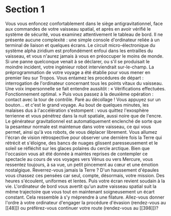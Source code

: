 # Section 1

Vous vous enfoncez confortablement dans le siège antigravitationnel, face aux commandes de votre vaisseau spatial, et après en avoir vérifié le système de sécurité, vous examinez attentivement le tableau de bord. Il ne présente aucune complexité : une simple console d'ordinateur reliée à un terminal de liaison et quelques écrans. Le circuit micro-électronique du système alpha ziridium est profondément enfoui dans les entrailles du vaisseau, et vous n'aurez jamais à vous en préoccuper le moins de monde. Si une panne quelconque venait à se déclarer, ou s'il se produisait le moindre incident, votre ingénieur robot interviendrait sur-le-champ. La préprogrammation de votre voyage a été établie pour vous mener en premier lieu sur Tropos. Vous entamez les procédures de départ : interrogation de l'ordinateur concernant tous les points vitaux du vaisseau. Une voix impersonnelle se fait entendre aussitôt : « Vérifications effectuées. Fonctionnement optimal. » Puis vous passez à la deuxième opération : contact avec la tour de contrôle. Paré au décollage ! Vous appuyez sur un bouton... et c'est le grand voyage. Au bout de quelques minutes, les malaises dus à l'accélération s'estompent : vous quittez l'exosphère terrienne et vous pénétrez dans la nuit spatiale, aussi noire que de l'encre. Le générateur gravitationnel est automatiquement enclenché de sorte que la pesanteur normale est maintenue dans votre vaisseau, ce qui vous permet, ainsi qu'à vos robots, de vous déplacer librement. Vous allumez l'écran de vision rétrospective pour observer une dernière fois la Terre qui rétrécit et s'éloigne, des bancs de nuages glissent paresseusement et le soleil se réfléchit sur les glaces polaires du cercle arctique. Bien que l'occasion vous ait été donnée à maintes reprises de contempler ce spectacle au cours de vos voyages vers Vénus ou vers Mercure, vous ressentez toujours, à sa vue, un petit pincement au cœur et une émotion nostalgique. Reverrez-vous jamais la Terre ? D'un haussement d'épaules vous chassez ces pensées car seul, compte, désormais, votre mission. Des heures s'écoulent, uniformes et lentes. Puis votre écran revient soudain à la vie. L'ordinateur de bord vous avertit qu'un autre vaisseau spatial suit la même trajectoire que vous tout en maintenant soigneusement un écart constant. Cela ressemble à s'y méprendre à une filature. Allez-vous donner l'ordre à votre ordinateur d'engager la procédure d'évasion (rendez-vous au [[48]]) ou préférez-vous continuer votre route (rendez-vous au [[398]])?